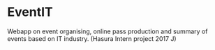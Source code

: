 # EventIT
Webapp on event organising, online pass production and summary of events based on IT industry. (Hasura Intern project 2017 J)
